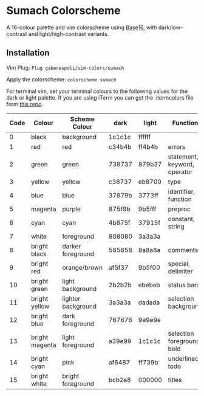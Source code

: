 # Sumach Colorscheme

A 16-colour palette and vim colorscheme using [Base16](https://github.com/chriskempson/base16), with dark/low-contrast and light/high-contrast variants.

## Installation

Vim Plug:
`Plug gabenespoli/vim-colors/sumach`

Apply the colorscheme:
`colorscheme sumach`

For terminal vim, set your terminal colours to the following values for the dark or light palette. If you are using iTerm you can get the .itermcolors file from [this repo](https://github.com/gabenespoli/iterm-color-palettes).

| Code | Colour         | Scheme Colour      | dark   | light  | Function                     |
| ---- | -------------- | -----------------  | ------ | ------ | ---------------------------- |
| 0    | black          | background         | 1c1c1c | ffffff |                              |
| 1    | red            | red                | c34b4b | ff4b4b | errors                       |
| 2    | green          | green              | 738737 | 879b37 | statement, keyword, operator |
| 3    | yellow         | yellow             | c38737 | eb8700 | type                         |
| 4    | blue           | blue               | 37879b | 3773ff | identifier, function         |
| 5    | magenta        | purple             | 875f9b | 9b5fff | preproc                      |
| 6    | cyan           | cyan               | 4b875f | 37915f | constant, string             |
| 7    | white          | foreground         | 808080 | 3a3a3a |                              |
| 8    | bright black   | darker foreground  | 585858 | 8a8a8a | comments                     |
| 9    | bright red     | orange/brown       | af5f37 | 9b5f00 | special, delimiter           |
| 10   | bright green   | light background   | 2b2b2b | ebebeb | status bars                  |
| 11   | bright yellow  | lighter background | 3a3a3a | dadada | selection background         |
| 12   | bright blue    | dark foreground    | 767676 | 9e9e9e |                              |
| 13   | bright magenta | light foreground   | a39e99 | 1c1c1c | selection foreground, bold   |
| 14   | bright cyan    | pink               | af6487 | ff739b | underlined, todo             |
| 15   | bright white   | bright foreground  | bcb2a8 | 000000 | titles                       |

